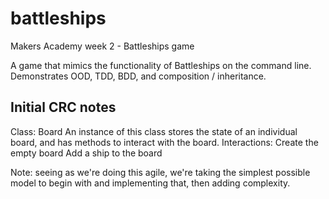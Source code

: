 # battleships
Makers Academy week 2 - Battleships game

A game that mimics the functionality of Battleships on the command line. Demonstrates OOD, TDD, BDD, and composition / inheritance.

## Initial CRC notes

Class: Board
An instance of this class stores the state of an individual board, and has methods to interact with the board.
Interactions:
Create the empty board
Add a ship to the board

Note: seeing as we're doing this agile, we're taking the simplest possible model to begin with and implementing that, then adding complexity.
